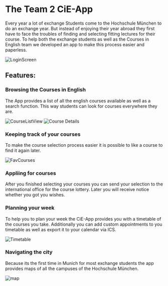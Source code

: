 # The Team 2 CiE-App
Every year a lot of exchange Students come to the Hochschule München to do an exchange year.
 But instead of enjoying their year abroad they first have to face the troubles of finding 
 and selecting fitting lectures for their course. To help both the exchange students as
 well as the Courses in English team we developed an app to make this process easier and paperless.
 
 ![LoginScreen]("https://github.com/mobileappdevhm/team2/blob/gh-pages/gh-pagesImages/loginScreen.png")   
## Features:
### Browsing the Courses in English
The App provides a list of all the english courses available as well as a search function.
This way students can look for courses everywhere they are.

![CourseListView]("https://github.com/mobileappdevhm/team2/blob/gh-pages/gh-pagesImages/courses.png") ![Course Details]("https://github.com/mobileappdevhm/team2/blob/gh-pages/gh-pagesImages/detailsCourses.png")

### Keeping track of your courses
To make the course selection process easier it is possible to like a course to find it again later.

![FavCourses]("https://github.com/mobileappdevhm/team2/blob/gh-pages/gh-pagesImages/favoritesScreen.png")
### Appliing for courses
After you finished selecting your courses you can send your selection to the international office for the course lottery. Later you will
receive notice whether you got you wishes.
### Planning your week
To help you to plan your week the CiE-App provides you with a timetable of the courses you take.
Additionally you can add custom appointments to you timetable as well as export it to your calendar via ICS. 

![Timetable]("https://github.com/mobileappdevhm/team2/blob/gh-pages/gh-pagesImages/timetableScreen.png")
### Navigating the city
Because its the first time in Munich for most exchange students the app provides maps of 
all the campuses of the Hochschule München.

![map]("https://github.com/mobileappdevhm/team2/blob/gh-pages/gh-pagesImages/map.png")  
 

